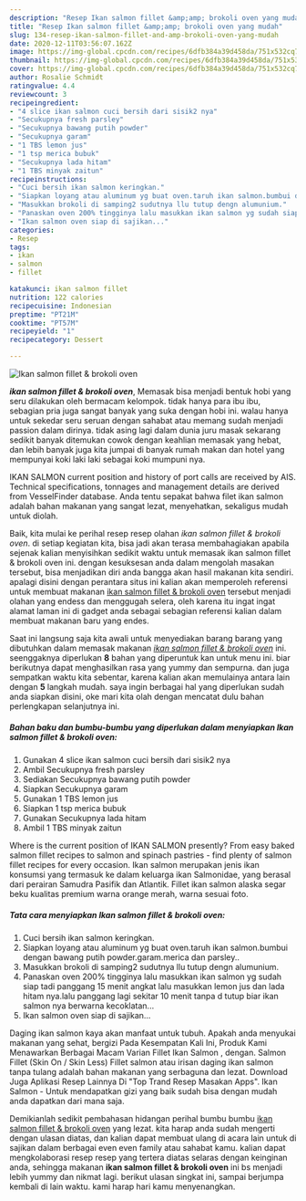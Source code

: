 ```yaml
---
description: "Resep Ikan salmon fillet &amp;amp; brokoli oven yang mudah"
title: "Resep Ikan salmon fillet &amp;amp; brokoli oven yang mudah"
slug: 134-resep-ikan-salmon-fillet-and-amp-brokoli-oven-yang-mudah
date: 2020-12-11T03:56:07.162Z
image: https://img-global.cpcdn.com/recipes/6dfb384a39d458da/751x532cq70/ikan-salmon-fillet-brokoli-oven-foto-resep-utama.jpg
thumbnail: https://img-global.cpcdn.com/recipes/6dfb384a39d458da/751x532cq70/ikan-salmon-fillet-brokoli-oven-foto-resep-utama.jpg
cover: https://img-global.cpcdn.com/recipes/6dfb384a39d458da/751x532cq70/ikan-salmon-fillet-brokoli-oven-foto-resep-utama.jpg
author: Rosalie Schmidt
ratingvalue: 4.4
reviewcount: 3
recipeingredient:
- "4 slice ikan salmon cuci bersih dari sisik2 nya"
- "Secukupnya fresh parsley"
- "Secukupnya bawang putih powder"
- "Secukupnya garam"
- "1 TBS lemon jus"
- "1 tsp merica bubuk"
- "Secukupnya lada hitam"
- "1 TBS minyak zaitun"
recipeinstructions:
- "Cuci bersih ikan salmon keringkan."
- "Siapkan loyang atau aluminum yg buat oven.taruh ikan salmon.bumbui dengan bawang putih powder.garam.merica dan parsley.."
- "Masukkan brokoli di samping2 sudutnya llu tutup dengn alumunium."
- "Panaskan oven 200% tingginya lalu masukkan ikan salmon yg sudah siap tadi panggang 15 menit angkat lalu masukkan lemon jus dan lada hitam nya.lalu panggang lagi sekitar 10 menit tanpa d tutup biar ikan salmon nya berwarna kecoklatan..."
- "Ikan salmon oven siap di sajikan..."
categories:
- Resep
tags:
- ikan
- salmon
- fillet

katakunci: ikan salmon fillet 
nutrition: 122 calories
recipecuisine: Indonesian
preptime: "PT21M"
cooktime: "PT57M"
recipeyield: "1"
recipecategory: Dessert

---
```



![Ikan salmon fillet &amp; brokoli oven](https://img-global.cpcdn.com/recipes/6dfb384a39d458da/751x532cq70/ikan-salmon-fillet-brokoli-oven-foto-resep-utama.jpg)

<b><i>ikan salmon fillet &amp; brokoli oven</i></b>, Memasak bisa menjadi bentuk hobi yang seru dilakukan oleh bermacam kelompok. tidak hanya para ibu ibu, sebagian pria juga sangat banyak yang suka dengan hobi ini. walau hanya untuk sekedar seru seruan dengan sahabat atau memang sudah menjadi passion dalam dirinya. tidak asing lagi dalam dunia juru masak sekarang sedikit banyak ditemukan cowok dengan keahlian memasak yang hebat, dan lebih banyak juga kita jumpai di banyak rumah makan dan hotel yang mempunyai koki laki laki sebagai koki mumpuni nya.

IKAN SALMON current position and history of port calls are received by AIS. Technical specifications, tonnages and management details are derived from VesselFinder database. Anda tentu sepakat bahwa filet ikan salmon adalah bahan makanan yang sangat lezat, menyehatkan, sekaligus mudah untuk diolah.

Baik, kita mulai ke perihal resep resep olahan <i>ikan salmon fillet &amp; brokoli oven</i>. di setiap kegiatan kita, bisa jadi akan terasa membahagiakan apabila sejenak kalian menyisihkan sedikit waktu untuk memasak ikan salmon fillet &amp; brokoli oven ini. dengan kesuksesan anda dalam mengolah masakan tersebut, bisa menjadikan diri anda bangga akan hasil makanan kita sendiri. apalagi disini dengan perantara situs ini kalian akan memperoleh referensi untuk membuat makanan <u>ikan salmon fillet &amp; brokoli oven</u> tersebut menjadi olahan yang endess dan menggugah selera, oleh karena itu ingat ingat alamat laman ini di gadget anda sebagai sebagian referensi kalian dalam membuat makanan baru yang endes.


Saat ini langsung saja kita awali untuk menyediakan barang barang yang dibutuhkan dalam memasak makanan <u><i>ikan salmon fillet &amp; brokoli oven</i></u> ini. seenggaknya diperlukan <b>8</b> bahan yang diperuntuk kan untuk menu ini. biar berikutnya dapat menghasilkan rasa yang yummy dan sempurna. dan juga sempatkan waktu kita sebentar, karena kalian akan memulainya antara lain dengan <b>5</b> langkah mudah. saya ingin berbagai hal yang diperlukan sudah anda siapkan disini, oke mari kita olah dengan mencatat dulu bahan perlengkapan selanjutnya ini.

<!--inarticleads1-->

##### Bahan baku dan bumbu-bumbu yang diperlukan dalam menyiapkan Ikan salmon fillet &amp; brokoli oven:

1. Gunakan 4 slice ikan salmon cuci bersih dari sisik2 nya
1. Ambil Secukupnya fresh parsley
1. Sediakan Secukupnya bawang putih powder
1. Siapkan Secukupnya garam
1. Gunakan 1 TBS lemon jus
1. Siapkan 1 tsp merica bubuk
1. Gunakan Secukupnya lada hitam
1. Ambil 1 TBS minyak zaitun


Where is the current position of IKAN SALMON presently? From easy baked salmon fillet recipes to salmon and spinach pastries - find plenty of salmon fillet recipes for every occasion. Ikan salmon merupakan jenis ikan konsumsi yang termasuk ke dalam keluarga ikan Salmonidae, yang berasal dari perairan Samudra Pasifik dan Atlantik. Fillet ikan salmon alaska segar beku kualitas premium warna orange merah, warna sesuai foto. 

<!--inarticleads2-->

##### Tata cara menyiapkan Ikan salmon fillet &amp; brokoli oven:

1. Cuci bersih ikan salmon keringkan.
1. Siapkan loyang atau aluminum yg buat oven.taruh ikan salmon.bumbui dengan bawang putih powder.garam.merica dan parsley..
1. Masukkan brokoli di samping2 sudutnya llu tutup dengn alumunium.
1. Panaskan oven 200% tingginya lalu masukkan ikan salmon yg sudah siap tadi panggang 15 menit angkat lalu masukkan lemon jus dan lada hitam nya.lalu panggang lagi sekitar 10 menit tanpa d tutup biar ikan salmon nya berwarna kecoklatan...
1. Ikan salmon oven siap di sajikan...


Daging ikan salmon kaya akan manfaat untuk tubuh. Apakah anda menyukai makanan yang sehat, bergizi Pada Kesempatan Kali Ini, Produk Kami Menawarkan Berbagai Macam Varian Fillet Ikan Salmon , dengan. Salmon Fillet (Skin On / Skin Less) Fillet salmon atau irisan daging ikan salmon tanpa tulang adalah bahan makanan yang serbaguna dan lezat. Download Juga Aplikasi Resep Lainnya Di &#34;Top Trand Resep Masakan Apps&#34;. Ikan Salmon - Untuk mendapatkan gizi yang baik sudah bisa dengan mudah anda dapatkan dari mana saja. 

Demikianlah sedikit pembahasan hidangan perihal bumbu bumbu <u>ikan salmon fillet &amp; brokoli oven</u> yang lezat. kita harap anda sudah mengerti dengan ulasan diatas, dan kalian dapat membuat ulang di acara lain untuk di sajikan dalam berbagai even even family atau sahabat kamu. kalian dapat mengkolaborasi resep resep yang tertera diatas selaras dengan keinginan anda, sehingga makanan <b>ikan salmon fillet &amp; brokoli oven</b> ini bs menjadi lebih yummy dan nikmat lagi. berikut ulasan singkat ini, sampai berjumpa kembali di lain waktu. kami harap hari kamu menyenangkan.
